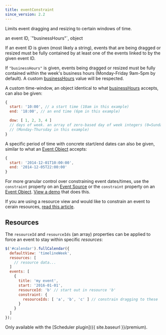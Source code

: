 ```yaml
---
title: eventConstraint
since_version: 2.2
---
```


Limits event dragging and resizing to certain windows of time.

<div class='spec' markdown='1'>
an event ID, `"businessHours"`, object
</div>

If an event ID is given (most likely a string), events that are being dragged or resized must be fully contained by at least one of the events linked to by the given event ID.

If `"businessHours"` is given, events being dragged or resized must be fully contained within the week's business hours (Monday-Friday 9am-5pm by default). A custom [businessHours](businessHours) value will be respected.

A custom time-window, an object identical to what [businessHours](businessHours) accepts, can also be given:

```js
{
  start: '10:00', // a start time (10am in this example)
  end: '18:00', // an end time (6pm in this example)

  dow: [ 1, 2, 3, 4 ]
  // days of week. an array of zero-based day of week integers (0=Sunday)
  // (Monday-Thursday in this example)
}
```

A specific period of time with concrete start/end dates can also be given, similar to what an [Event Object](event-object) accepts:

```js
{
  start: '2014-12-01T10:00:00',
  end: '2014-12-05T22:00:00'
}
```

For more granular control over constraining event dates/times, use the `constraint` property on an [Event Source](event-source-object) or the `constraint` property on an [Event Object](event-object). [View a demo](event-constraint-demo) that does this.

If you are using a resource view and would like to constrain an event to cerain resources, [read this article](eventConstraint).


## Resources

The `resourceId` and `resourceIds` (an array) properties can be applied to force an event to stay within specific *resources*:

```js
$('#calendar').fullCalendar({
  defaultView: 'timelineWeek',
  resources: [
    // resource data...
  ]
  events: [
    {
      title: 'my event',
      start: '2016-01-01',
      resourceId: 'b' // start out in resource 'b'
      constraint: {
        resourceIds: [ 'a', 'b', 'c' ] // constrain dragging to these
      }
    }
  ]
});
```

Only available with the [Scheduler plugin]({{ site.baseurl }}/premium).
